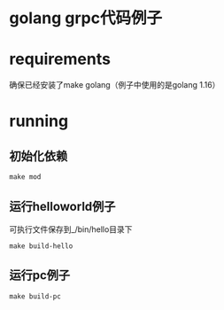 # golang grpc代码例子

# requirements

确保已经安装了make golang（例子中使用的是golang 1.16）

# running

## 初始化依赖
```
make mod
```

## 运行helloworld例子

可执行文件保存到_/bin/hello目录下
```
make build-hello
```

## 运行pc例子

```
make build-pc
```
